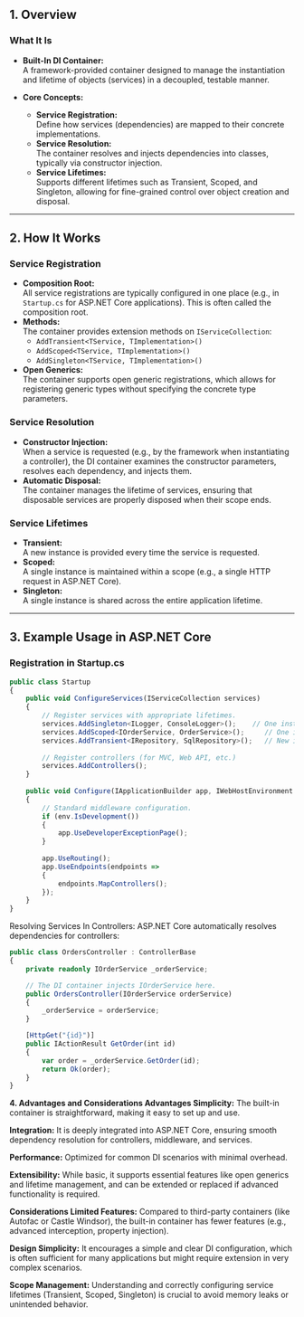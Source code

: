 ## 1. Overview

### What It Is
- **Built-In DI Container:**  
  A framework-provided container designed to manage the instantiation and lifetime of objects (services) in a decoupled, testable manner.
  
- **Core Concepts:**  
  - **Service Registration:**  
    Define how services (dependencies) are mapped to their concrete implementations.
  - **Service Resolution:**  
    The container resolves and injects dependencies into classes, typically via constructor injection.
  - **Service Lifetimes:**  
    Supports different lifetimes such as Transient, Scoped, and Singleton, allowing for fine-grained control over object creation and disposal.

---

## 2. How It Works

### Service Registration
- **Composition Root:**  
  All service registrations are typically configured in one place (e.g., in `Startup.cs` for ASP.NET Core applications). This is often called the composition root.
- **Methods:**  
  The container provides extension methods on `IServiceCollection`:
  - `AddTransient<TService, TImplementation>()`
  - `AddScoped<TService, TImplementation>()`
  - `AddSingleton<TService, TImplementation>()`
- **Open Generics:**  
  The container supports open generic registrations, which allows for registering generic types without specifying the concrete type parameters.

### Service Resolution
- **Constructor Injection:**  
  When a service is requested (e.g., by the framework when instantiating a controller), the DI container examines the constructor parameters, resolves each dependency, and injects them.
- **Automatic Disposal:**  
  The container manages the lifetime of services, ensuring that disposable services are properly disposed when their scope ends.

### Service Lifetimes
- **Transient:**  
  A new instance is provided every time the service is requested.
- **Scoped:**  
  A single instance is maintained within a scope (e.g., a single HTTP request in ASP.NET Core).
- **Singleton:**  
  A single instance is shared across the entire application lifetime.

---

## 3. Example Usage in ASP.NET Core

### Registration in Startup.cs
```typescript
public class Startup
{
    public void ConfigureServices(IServiceCollection services)
    {
        // Register services with appropriate lifetimes.
        services.AddSingleton<ILogger, ConsoleLogger>();    // One instance for the entire app.
        services.AddScoped<IOrderService, OrderService>();     // One instance per HTTP request.
        services.AddTransient<IRepository, SqlRepository>();   // New instance each time it's requested.
        
        // Register controllers (for MVC, Web API, etc.)
        services.AddControllers();
    }
    
    public void Configure(IApplicationBuilder app, IWebHostEnvironment env)
    {
        // Standard middleware configuration.
        if (env.IsDevelopment())
        {
            app.UseDeveloperExceptionPage();
        }
        
        app.UseRouting();
        app.UseEndpoints(endpoints =>
        {
            endpoints.MapControllers();
        });
    }
}
```

Resolving Services
In Controllers:
ASP.NET Core automatically resolves dependencies for controllers:

```typescript
public class OrdersController : ControllerBase
{
    private readonly IOrderService _orderService;

    // The DI container injects IOrderService here.
    public OrdersController(IOrderService orderService)
    {
        _orderService = orderService;
    }

    [HttpGet("{id}")]
    public IActionResult GetOrder(int id)
    {
        var order = _orderService.GetOrder(id);
        return Ok(order);
    }
}
```

**4. Advantages and Considerations
Advantages
Simplicity:**
The built-in container is straightforward, making it easy to set up and use.

**Integration:**
It is deeply integrated into ASP.NET Core, ensuring smooth dependency resolution for controllers, middleware, and services.

**Performance:**
Optimized for common DI scenarios with minimal overhead.

**Extensibility:**
While basic, it supports essential features like open generics and lifetime management, and can be extended or replaced if advanced functionality is required.

**Considerations
Limited Features:**
Compared to third-party containers (like Autofac or Castle Windsor), the built-in container has fewer features (e.g., advanced interception, property injection).

**Design Simplicity:**
It encourages a simple and clear DI configuration, which is often sufficient for many applications but might require extension in very complex scenarios.

**Scope Management:**
Understanding and correctly configuring service lifetimes (Transient, Scoped, Singleton) is crucial to avoid memory leaks or unintended behavior.